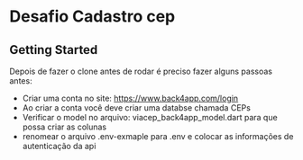 # Desafio Cadastro cep

## Getting Started
Depois de fazer o clone antes de rodar é preciso fazer alguns passoas antes:
- Criar uma conta no site: https://www.back4app.com/login
- Ao criar a conta você deve criar uma databse chamada CEPs
- Verificar o model no arquivo: viacep_back4app_model.dart para que possa criar as colunas
- renomear o arquivo .env-exmaple para .env e colocar as informações de autenticação da api

